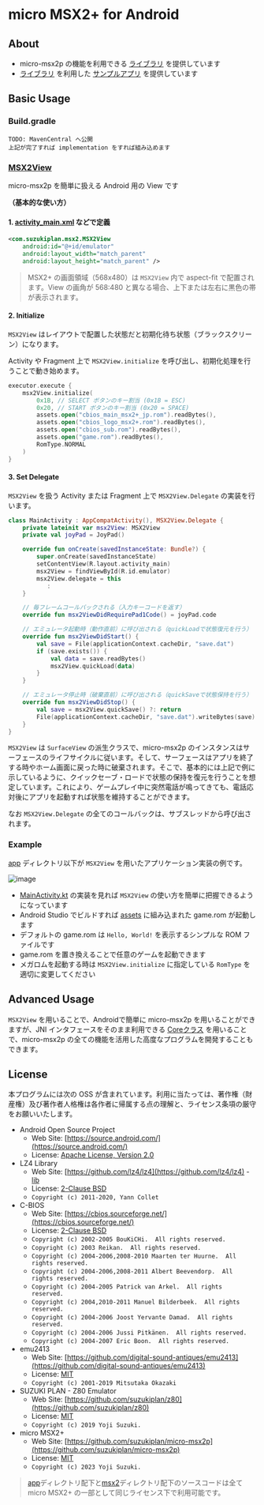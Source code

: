 # micro MSX2+ for Android

## About

- micro-msx2p の機能を利用できる [ライブラリ](msx2) を提供しています
- [ライブラリ](msx2) を利用した [サンプルアプリ](app) を提供しています


## Basic Usage

### Build.gradle

```
TODO: MavenCentral へ公開
上記が完了すれば implementation をすれば組み込めます
```

### [MSX2View](msx2/src/main/java/com/suzukiplan/msx2/MSX2View.kt)

micro-msx2p を簡単に扱える Android 用の View です

__（基本的な使い方）__

#### 1. [activity_main.xml](app/src/main/res/layout/activity_main.xml) などで定義

```xml
<com.suzukiplan.msx2.MSX2View
    android:id="@+id/emulator"
    android:layout_width="match_parent"
    android:layout_height="match_parent" />
```

> MSX2+ の画面領域（568x480）は `MSX2View` 内で aspect-fit で配置されます。View の画角が 568:480 と異なる場合、上下または左右に黒色の帯が表示されます。

#### 2. Initialize

`MSX2View` はレイアウトで配置した状態だと初期化待ち状態（ブラックスクリーン）になります。

Activity や Fragment 上で `MSX2View.initialize` を呼び出し、初期化処理を行うことで動き始めます。

```kotlin
executor.execute {
    msx2View.initialize(
        0x1B, // SELECT ボタンのキー割当 (0x1B = ESC)
        0x20, // START ボタンのキー割当 (0x20 = SPACE)
        assets.open("cbios_main_msx2+_jp.rom").readBytes(),
        assets.open("cbios_logo_msx2+.rom").readBytes(),
        assets.open("cbios_sub.rom").readBytes(),
        assets.open("game.rom").readBytes(),
        RomType.NORMAL
    )
}
```

#### 3. Set Delegate

`MSX2View` を扱う Activity または Fragment 上で `MSX2View.Delegate` の実装を行います。


```kotlin
class MainActivity : AppCompatActivity(), MSX2View.Delegate {
    private lateinit var msx2View: MSX2View
    private val joyPad = JoyPad()

    override fun onCreate(savedInstanceState: Bundle?) {
        super.onCreate(savedInstanceState)
        setContentView(R.layout.activity_main)
        msx2View = findViewById(R.id.emulator)
        msx2View.delegate = this
           :
    }

    // 毎フレームコールバックされる（入力キーコードを返す）
    override fun msx2ViewDidRequirePad1Code() = joyPad.code

    // エミュレータ起動時（動作直前）に呼び出される（quickLoadで状態復元を行う）
    override fun msx2ViewDidStart() {
        val save = File(applicationContext.cacheDir, "save.dat")
        if (save.exists()) {
            val data = save.readBytes()
            msx2View.quickLoad(data)
        }
    }

    // エミュレータ停止時（破棄直前）に呼び出される（quickSaveで状態保持を行う）
    override fun msx2ViewDidStop() {
        val save = msx2View.quickSave() ?: return
        File(applicationContext.cacheDir, "save.dat").writeBytes(save)
    }
}
```

`MSX2View` は `SurfaceView` の派生クラスで、micro-msx2p のインスタンスはサーフェースのライフサイクルに従います。そして、サーフェースはアプリを終了する時やホーム画面に戻った時に破棄されます。そこで、基本的には上記で例に示しているように、クイックセーブ・ロードで状態の保持を復元を行うことを想定しています。これにより、ゲームプレイ中に突然電話が鳴ってきても、電話応対後にアプリを起動すれば状態を維持することができます。

なお `MSX2View.Delegate` の全てのコールバックは、サブスレッドから呼び出されます。

### Example

[app](app) ディレクトリ以下が `MSX2View` を用いたアプリケーション実装の例です。

![image](screen.png)

- [MainActivity.kt](app/src/main/java/com/suzukiplan/msx2_android/MainActivity.kt) の実装を見れば `MSX2View` の使い方を簡単に把握できるようになっています
- Android Studio でビルドすれば [assets](app/src/main/assets) に組み込まれた game.rom が起動します
- デフォルトの game.rom は `Hello, World!` を表示するシンプルな ROM ファイルです
- game.rom を置き換えることで任意のゲームを起動できます
- メガロムを起動する時は `MSX2View.initialize` に指定している `RomType` を適切に変更してください

## Advanced Usage

`MSX2View` を用いることで、Androidで簡単に micro-msx2p を用いることができますが、JNI インタフェースをそのまま利用できる [Coreクラス](msx2/src/main/java/com/suzukiplan/msx2/Core.java) を用いることで、micro-msx2p の全ての機能を活用した高度なプログラムを開発することもできます。

## License

本プログラムには次の OSS が含まれています。利用に当たっては、著作権（財産権）及び著作者人格権は各作者に帰属する点の理解と、ライセンス条項の厳守をお願いいたします。

- Android Open Source Project
  - Web Site: [https://source.android.com/](https://source.android.com/)
  - License: [Apache License, Version 2.0](../licenses-copy/android.txt)
- LZ4 Library
  - Web Site: [https://github.com/lz4/lz4](https://github.com/lz4/lz4) - [lib](https://github.com/lz4/lz4/tree/dev/lib)
  - License: [2-Clause BSD](../licenses-copy/lz4-library.txt)
  - `Copyright (c) 2011-2020, Yann Collet`
- C-BIOS
  - Web Site: [https://cbios.sourceforge.net/](https://cbios.sourceforge.net/)
  - License: [2-Clause BSD](../licenses-copy/cbios.txt)
  - `Copyright (c) 2002-2005 BouKiCHi.  All rights reserved.`
  - `Copyright (c) 2003 Reikan.  All rights reserved.`
  - `Copyright (c) 2004-2006,2008-2010 Maarten ter Huurne.  All rights reserved.`
  - `Copyright (c) 2004-2006,2008-2011 Albert Beevendorp.  All rights reserved.`
  - `Copyright (c) 2004-2005 Patrick van Arkel.  All rights reserved.`
  - `Copyright (c) 2004,2010-2011 Manuel Bilderbeek.  All rights reserved.`
  - `Copyright (c) 2004-2006 Joost Yervante Damad.  All rights reserved.`
  - `Copyright (c) 2004-2006 Jussi Pitkänen.  All rights reserved.`
  - `Copyright (c) 2004-2007 Eric Boon.  All rights reserved.`
- emu2413
  - Web Site: [https://github.com/digital-sound-antiques/emu2413](https://github.com/digital-sound-antiques/emu2413)
  - License: [MIT](../licenses-copy/emu2413.txt)
  - `Copyright (c) 2001-2019 Mitsutaka Okazaki`
- SUZUKI PLAN - Z80 Emulator
  - Web Site: [https://github.com/suzukiplan/z80](https://github.com/suzukiplan/z80)
  - License: [MIT](../licenses-copy/z80.txt)
  - `Copyright (c) 2019 Yoji Suzuki.`
- micro MSX2+
  - Web Site: [https://github.com/suzukiplan/micro-msx2p](https://github.com/suzukiplan/micro-msx2p)
  - License: [MIT](../LICENSE.txt)
  - `Copyright (c) 2023 Yoji Suzuki.`

> [app](./app)ディレクトリ配下と[msx2](./msx2)ディレクトリ配下のソースコードは全て micro MSX2+ の一部として同じライセンス下で利用可能です。
